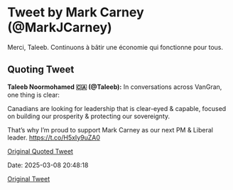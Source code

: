 # Tweet by Mark Carney (@MarkJCarney)

Merci, Taleeb. Continuons à bâtir une économie qui fonctionne pour tous.

## Quoting Tweet

**Taleeb Noormohamed 🇨🇦 (@Taleeb):** In conversations across VanGran, one thing is clear:

Canadians are looking for leadership that is clear-eyed &amp; capable, focused on building our prosperity &amp; protecting our sovereignty.  

That’s why I’m proud to support Mark Carney as our next PM &amp; Liberal leader. https://t.co/H5xIy9uZA0

[Original Quoted Tweet](https://x.com/Taleeb/status/1896289249902915991)

Date: 2025-03-08 20:48:18

[Original Tweet](https://x.com/MarkJCarney/status/1898475890444476844)
